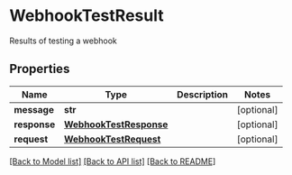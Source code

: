 # WebhookTestResult

Results of testing a webhook
## Properties
Name | Type | Description | Notes
------------ | ------------- | ------------- | -------------
**message** | **str** |  | [optional] 
**response** | [**WebhookTestResponse**](WebhookTestResponse) |  | [optional] 
**request** | [**WebhookTestRequest**](WebhookTestRequest) |  | [optional] 

[[Back to Model list]](../README#documentation-for-models) [[Back to API list]](../README#documentation-for-api-endpoints) [[Back to README]](../README)


